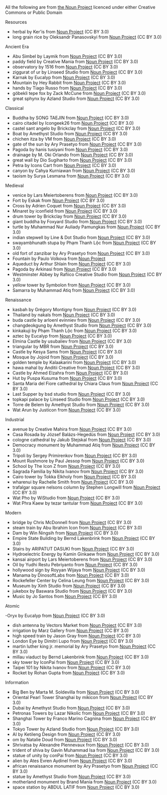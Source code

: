 All the following are from [the Noun Project](https://thenounproject.com) licenced under either Creative Commons or Public Domain

Resources

- herbal by Ker'is from <a href="https://thenounproject.com/browse/icons/term/herbal/" target="_blank" title="herbal Icons">Noun Project</a> (CC BY 3.0)
- long grain rice by Oleksandr Panasovskyi from <a href="https://thenounproject.com/browse/icons/term/long-grain-rice/" target="_blank" title="long grain rice Icons">Noun Project</a> (CC BY 3.0)

Ancient Era

- Abu Simbel by Laymik from <a href="https://thenounproject.com/browse/icons/term/abu-simbel/" target="_blank" title="Abu Simbel Icons">Noun Project</a> (CC BY 3.0)
- paddy field by Creative Mania from <a href="https://thenounproject.com/browse/icons/term/paddy-field/" target="_blank" title="paddy field Icons">Noun Project</a> (CC BY 3.0)
- observatory by 1516 from <a href="https://thenounproject.com/browse/icons/term/observatory/" target="_blank" title="observatory Icons">Noun Project</a> (CC BY 3.0)
- ziggurat of ur by Linseed Studio from <a href="https://thenounproject.com/browse/icons/term/ziggurat-of-ur/" target="_blank" title="ziggurat of ur Icons">Noun Project</a> (CC BY 3.0)
- Karnak by Eucalyp from <a href="https://thenounproject.com/browse/icons/term/karnak/" target="_blank" title="Karnak Icons">Noun Project</a> (CC BY 3.0)
- Mountain by Hey Rabbit from <a href="https://thenounproject.com/browse/icons/term/mountain/" target="_blank" title="Mountain Icons">Noun Project</a> (CC BY 3.0)
- hands by Tiago Russo from <a href="https://thenounproject.com/browse/icons/term/hands/" target="_blank" title="hands Icons">Noun Project</a> (CC BY 3.0)
- göbekli tepe fox by Zack McCune from <a href="https://thenounproject.com/browse/icons/term/gobekli-tepe-fox/" target="_blank" title="göbekli tepe fox Icons">Noun Project</a> (CC BY 3.0)
- great sphynx by Azland Studio from <a href="https://thenounproject.com/browse/icons/term/great-sphynx/" target="_blank" title="great sphynx Icons">Noun Project</a> (CC BY 3.0)

Classical

- Buddha by SONG TAEJIN from <a href="https://thenounproject.com/browse/icons/term/buddha/" target="_blank" title="Buddha Icons">Noun Project</a> (CC BY 3.0)
- cairo citadel by Icongeek26 from <a href="https://thenounproject.com/browse/icons/term/cairo-citadel/" target="_blank" title="cairo citadel Icons">Noun Project</a> (CC BY 3.0)
- castel sant angelo by Brickclay from <a href="https://thenounproject.com/browse/icons/term/castel-sant-angelo/" target="_blank" title="castel sant angelo Icons">Noun Project</a> (CC BY 3.0)
- Boat by Amethyst Studio from <a href="https://thenounproject.com/browse/icons/term/boat/" target="_blank" title="Boat Icons">Noun Project</a> (CC BY 3.0)
- chichen itza by VM from <a href="https://thenounproject.com/browse/icons/term/chichen-itza/" target="_blank" title="chichen itza Icons">Noun Project</a> (CC BY 3.0)
- gate of the sun by Ary Prasetyo from <a href="https://thenounproject.com/browse/icons/term/gate-of-the-sun/" target="_blank" title="gate of the sun Icons">Noun Project</a> (CC BY 3.0)
- Pagoda by hanis tusiyani from <a href="https://thenounproject.com/browse/icons/term/pagoda/" target="_blank" title="Pagoda Icons">Noun Project</a> (CC BY 3.0)
- drainage by M. Oki Orlando from <a href="https://thenounproject.com/browse/icons/term/drainage/" target="_blank" title="drainage Icons">Noun Project</a> (CC BY 3.0)
- great wall by Dio Sugiharto from <a href="https://thenounproject.com/browse/icons/term/great-wall/" target="_blank" title="great wall Icons">Noun Project</a> (CC BY 3.0)
- Petra by Icons Cart from <a href="https://thenounproject.com/browse/icons/term/petra/" target="_blank" title="Petra Icons">Noun Project</a> (CC BY 3.0)
- canyon by Cahya Kurniawan from <a href="https://thenounproject.com/browse/icons/term/canyon/" target="_blank" title="canyon Icons">Noun Project</a> (CC BY 3.0)
- taoism by Surya Lesmana from <a href="https://thenounproject.com/browse/icons/term/taoism/" target="_blank" title="taoism Icons">Noun Project</a> (CC BY 3.0)

Medieval

  - venice by Lars Meiertoberens from <a href="https://thenounproject.com/browse/icons/term/venice/" target="_blank" title="venice Icons">Noun Project</a> (CC BY 3.0)
  - Fort by Eskak from <a href="https://thenounproject.com/browse/icons/term/fort/" target="_blank" title="Fort Icons">Noun Project</a> (CC BY 3.0)
  - Cross by Adrien Coquet from <a href="https://thenounproject.com/browse/icons/term/cross/" target="_blank" title="Cross Icons">Noun Project</a> (CC BY 3.0)
  - Minaret by iconfield from <a href="https://thenounproject.com/browse/icons/term/minaret/" target="_blank" title="Minaret Icons">Noun Project</a> (CC BY 3.0)
  - drum tower by Brickclay from <a href="https://thenounproject.com/browse/icons/term/drum-tower/" target="_blank" title="drum tower Icons">Noun Project</a> (CC BY 3.0)
  - giant buddha by Foxyard Studio from <a href="https://thenounproject.com/browse/icons/term/giant-buddha/" target="_blank" title="giant buddha Icons">Noun Project</a> (CC BY 3.0)
  - turtle by Muhammad Nur Auliady Pamungkas from <a href="https://thenounproject.com/browse/icons/term/turtle/" target="_blank" title="turtle Icons">Noun Project</a> (CC BY 3.0)
  - indian stepwell by Line & Dot Studio from <a href="https://thenounproject.com/browse/icons/term/indian-stepwell/" target="_blank" title="indian stepwell Icons">Noun Project</a> (CC BY 3.0)
  - swayambhunath stupa by Phạm Thanh Lộc from <a href="https://thenounproject.com/browse/icons/term/swayambhunath-stupa/" target="_blank" title="swayambhunath stupa Icons">Noun Project</a> (CC BY 3.0)
  - old fort of zanzibar by Ary Prasetyo from <a href="https://thenounproject.com/browse/icons/term/old-fort-of-zanzibar/" target="_blank" title="old fort of zanzibar Icons">Noun Project</a> (CC BY 3.0)
  - Fountain by Paulo Volkova from <a href="https://thenounproject.com/icon/fountain-3837/" target="_blank" title="Fountain">Noun Project</a>
  - Aqueduct by Arthur Shlain from <a href="https://thenounproject.com/browse/icons/term/aqueduct/" target="_blank" title="Aqueduct Icons">Noun Project</a> (CC BY 3.0)
  - Pagoda by Arkinasi from <a href="https://thenounproject.com/browse/icons/term/pagoda/" target="_blank" title="Pagoda Icons">Noun Project</a> (CC BY 3.0)
  - Westminster Abbey by Rafiico Creative Studio from <a href="https://thenounproject.com/browse/icons/term/westminster-abbey/" target="_blank" title="Westminster Abbey Icons">Noun Project</a> (CC BY 3.0)
  - yellow tower by Symbolon from <a href="https://thenounproject.com/browse/icons/term/yellow-tower/" target="_blank" title="yellow tower Icons">Noun Project</a> (CC BY 3.0)
  - Samarra by Muhammad Atiq from <a href="https://thenounproject.com/browse/icons/term/samarra/" target="_blank" title="Samarra Icons">Noun Project</a> (CC BY 3.0)

  Renaissance

  - kasbah by Grégory Montigny from <a href="https://thenounproject.com/browse/icons/term/kasbah/" target="_blank" title="kasbah Icons">Noun Project</a> (CC BY 3.0)
  - Thailand by nakals from <a href="https://thenounproject.com/browse/icons/term/thailand/" target="_blank" title="Thailand Icons">Noun Project</a> (CC BY 3.0)
  - buda castle by arloenl evinniev from <a href="https://thenounproject.com/browse/icons/term/buda-castle/" target="_blank" title="buda castle Icons">Noun Project</a> (CC BY 3.0)
  - changdeokgung by Amethyst Studio from <a href="https://thenounproject.com/browse/icons/term/changdeokgung/" target="_blank" title="changdeokgung Icons">Noun Project</a> (CC BY 3.0)
  - kinkakuji by Phạm Thanh Lộc from <a href="https://thenounproject.com/browse/icons/term/kinkakuji/" target="_blank" title="kinkakuji Icons">Noun Project</a> (CC BY 3.0)
  - aztec by Eucalyp from <a href="https://thenounproject.com/browse/icons/term/aztec/" target="_blank" title="aztec Icons">Noun Project</a> (CC BY 3.0)
  - Elmina Castle by usubaliev from <a href="https://thenounproject.com/browse/icons/term/elmina-castle/" target="_blank" title="Elmina Castle Icons">Noun Project</a> (CC BY 3.0)
  - triangular by MBR from <a href="https://thenounproject.com/browse/icons/term/triangular/" target="_blank" title="triangular Icons">Noun Project</a> (CC BY 3.0)
  - Castle by Kesya Sams from <a href="https://thenounproject.com/browse/icons/term/castle/" target="_blank" title="Castle Icons">Noun Project</a> (CC BY 3.0)
  - Mosque by Jojoid from <a href="https://thenounproject.com/browse/icons/term/mosque/" target="_blank" title="Mosque Icons">Noun Project</a> (CC BY 3.0)
  - golden temple by Kalaakarini from <a href="https://thenounproject.com/browse/icons/term/golden-temple/" target="_blank" title="golden temple Icons">Noun Project</a> (CC BY 3.0)
  - hawa mahal by Anditii Creative from <a href="https://thenounproject.com/browse/icons/term/hawa-mahal/" target="_blank" title="hawa mahal Icons">Noun Project</a> (CC BY 3.0)
  - Castle by Ahmed Elzahra from <a href="https://thenounproject.com/browse/icons/term/castle/" target="_blank" title="Castle Icons">Noun Project</a> (CC BY 3.0)
  - Hut by Puspa Kusuma from <a href="https://thenounproject.com/browse/icons/term/hut/" target="_blank" title="Hut Icons">Noun Project</a> (CC BY 3.0)
  - Santa Maria del Fiore cathedral by Chiara Claus from <a href="https://thenounproject.com/browse/icons/term/santa-maria-del-fiore-cathedral/" target="_blank" title="Santa Maria del Fiore cathedral Icons">Noun Project</a> (CC BY 3.0)
  - Last Supper by bsd studio from <a href="https://thenounproject.com/browse/icons/term/last-supper/" target="_blank" title="Last Supper Icons">Noun Project</a> (CC BY 3.0)
  - topkapi palace by Linseed Studio from <a href="https://thenounproject.com/browse/icons/term/topkapi-palace/" target="_blank" title="topkapi palace Icons">Noun Project</a> (CC BY 3.0)
  - Torre de Belem by Amethyst Studio from <a href="https://thenounproject.com/browse/icons/term/torre-de-belem/" target="_blank" title="Torre de Belem Icons">Noun Project</a> (CC BY 3.0)
  - Wat Arun by Justicon from <a href="https://thenounproject.com/browse/icons/term/wat-arun/" target="_blank" title="Wat Arun Icons">Noun Project</a> (CC BY 3.0)
 
  Industrial

  - avenue by Creative Mahira from <a href="https://thenounproject.com/browse/icons/term/avenue/" target="_blank" title="avenue Icons">Noun Project</a> (CC BY 3.0)
  - Casa Rosada by József Balázs-Hegedüs from <a href="https://thenounproject.com/browse/icons/term/casa-rosada/" target="_blank" title="Casa Rosada Icons">Noun Project</a> (CC BY 3.0)
  - cologne cathedral by Jakub Stejskal from <a href="https://thenounproject.com/browse/icons/term/cologne-cathedral/" target="_blank" title="cologne cathedral Icons">Noun Project</a> (CC BY 3.0)
  - Democracy monument by Muhammad Atiq from <a href="https://thenounproject.com/browse/icons/term/democracy-monument/" target="_blank" title="Democracy monument Icons">Noun Project</a> (CC BY 3.0)
  - Tripoli by Sergey Primirenkov from <a href="https://thenounproject.com/browse/icons/term/tripoli/" target="_blank" title="Tripoli Icons">Noun Project</a> (CC BY 3.0)
  - Mount Rushmore by Paul Jessop from <a href="https://thenounproject.com/browse/icons/term/mount-rushmore/" target="_blank" title="Mount Rushmore Icons">Noun Project</a> (CC BY 3.0)
  - School by The Icon Z from <a href="https://thenounproject.com/browse/icons/term/school/" target="_blank" title="School Icons">Noun Project</a> (CC BY 3.0)
  - Sagrada Familia by Nikita Ivanov from <a href="https://thenounproject.com/browse/icons/term/sagrada-familia/" target="_blank" title="Sagrada Familia Icons">Noun Project</a> (CC BY 3.0)
  - Cairo tower by Tokka Elkholy from <a href="https://thenounproject.com/browse/icons/term/cairo-tower/" target="_blank" title="Cairo tower Icons">Noun Project</a> (CC BY 3.0)
  - wharenui by Rachelle Smith from <a href="https://thenounproject.com/browse/icons/term/wharenui/" target="_blank" title="wharenui Icons">Noun Project</a> (CC BY 3.0)
  - trafalgar square nelsons column by Stephen Longwill from <a href="https://thenounproject.com/browse/icons/term/trafalgar-square-nelsons-column/" target="_blank" title="trafalgar square nelsons column Icons">Noun Project</a> (CC BY 3.0)
  - Wat Pho by WiStudio from <a href="https://thenounproject.com/browse/icons/term/wat-pho/" target="_blank" title="Wat Pho Icons">Noun Project</a> (CC BY 3.0)
  - Wat Phra Kaew by tezar tantular from <a href="https://thenounproject.com/browse/icons/term/wat-phra-kaew/" target="_blank" title="Wat Phra Kaew Icons">Noun Project</a> (CC BY 3.0)

  Modern

  - bridge by Chris McDonnell from <a href="https://thenounproject.com/browse/icons/term/bridge/" target="_blank" title="bridge Icons">Noun Project</a> (CC BY 3.0)
  - steam train by Abu Ibrahim Icon from <a href="https://thenounproject.com/browse/icons/term/steam-train/" target="_blank" title="steam train Icons">Noun Project</a> (CC BY 3.0)
  - Dam by Win Ningsih from <a href="https://thenounproject.com/browse/icons/term/dam/" target="_blank" title="Dam Icons">Noun Project</a> (CC BY 3.0)
  - Empire State Building by Bernd Lakenbrink from <a href="https://thenounproject.com/browse/icons/term/empire-state-building/" target="_blank" title="Empire State Building Icons">Noun Project</a> (CC BY 3.0)
  - Stairs by ARIPATUT DASUKI from <a href="https://thenounproject.com/browse/icons/term/stairs/" target="_blank" title="Stairs Icons">Noun Project</a> (CC BY 3.0)
  - Hydroelectric Energy by Kamin Ginkaew from <a href="https://thenounproject.com/browse/icons/term/hydroelectric-energy/" target="_blank" title="Hydroelectric Energy Icons">Noun Project</a> (CC BY 3.0)
  - kansai airport by Lars Meiertoberens from <a href="https://thenounproject.com/browse/icons/term/kansai-airport/" target="_blank" title="kansai airport Icons">Noun Project</a> (CC BY 3.0)
  - Oil by Yudhi Restu Pebriyanto from <a href="https://thenounproject.com/browse/icons/term/oil/" target="_blank" title="Oil Icons">Noun Project</a> (CC BY 3.0)
  - hollywood sign by Royyan Wijaya from <a href="https://thenounproject.com/browse/icons/term/hollywood-sign/" target="_blank" title="hollywood sign Icons">Noun Project</a> (CC BY 3.0)
  - Manama by DinosoftLabs from <a href="https://thenounproject.com/browse/icons/term/manama/" target="_blank" title="Manama Icons">Noun Project</a> (CC BY 3.0)
  - Rockefeller Center by Celina Leung from <a href="https://thenounproject.com/browse/icons/term/rockefeller-center/" target="_blank" title="Rockefeller Center Icons">Noun Project</a> (CC BY 3.0)
  - Museum by Xinh Studio from <a href="https://thenounproject.com/browse/icons/term/museum/" target="_blank" title="Museum Icons">Noun Project</a> (CC BY 3.0)
  - jukebox by Baswara Studio from <a href="https://thenounproject.com/browse/icons/term/jukebox/" target="_blank" title="jukebox Icons">Noun Project</a> (CC BY 3.0)
  - Music by Jo Santos from <a href="https://thenounproject.com/browse/icons/term/music/" target="_blank" title="Music Icons">Noun Project</a> (CC BY 3.0)

  Atomic

  -Oryx by Eucalyp from <a href="https://thenounproject.com/browse/icons/term/oryx/" target="_blank" title="Oryx Icons">Noun Project</a> (CC BY 3.0)
  - dish antenna by Vectors Market from <a href="https://thenounproject.com/browse/icons/term/dish-antenna/" target="_blank" title="dish antenna Icons">Noun Project</a> (CC BY 3.0)
  - irrigation by Marz Gallery from <a href="https://thenounproject.com/browse/icons/term/irrigation/" target="_blank" title="irrigation Icons">Noun Project</a> (CC BY 3.0)
  - high speed train by Jason Gray from <a href="https://thenounproject.com/browse/icons/term/high-speed-train/" target="_blank" title="high speed train Icons">Noun Project</a> (CC BY 3.0)
  - London Eye by Dimitri Lupo from <a href="https://thenounproject.com/browse/icons/term/london-eye/" target="_blank" title="London Eye Icons">Noun Project</a> (CC BY 3.0)
  - martin luther king jr. memorial by Ary Prasetyo from <a href="https://thenounproject.com/browse/icons/term/martin-luther-king-jr-memorial/" target="_blank" title="martin luther king jr. memorial Icons">Noun Project</a> (CC BY 3.0)
  - millau viaduct by Bernd Lakenbrink from <a href="https://thenounproject.com/browse/icons/term/millau-viaduct/" target="_blank" title="millau viaduct Icons">Noun Project</a> (CC BY 3.0)
  - sky tower by IconPai from <a href="https://thenounproject.com/browse/icons/term/sky-tower/" target="_blank" title="sky tower Icons">Noun Project</a> (CC BY 3.0)
  - Taipei 101 by Nikita Ivanov from <a href="https://thenounproject.com/browse/icons/term/taipei-101/" target="_blank" title="Taipei 101 Icons">Noun Project</a> (CC BY 3.0)
  - Rocket by Rohan Gupta from <a href="https://thenounproject.com/browse/icons/term/rocket/" target="_blank" title="Rocket Icons">Noun Project</a> (CC BY 3.0)

  Information

  - Big Ben by Marta M. Soldevilla from <a href="https://thenounproject.com/browse/icons/term/big-ben/" target="_blank" title="Big Ben Icons">Noun Project</a> (CC BY 3.0)
  - Oriental Pearl Tower Shanghai by mikicon from <a href="https://thenounproject.com/browse/icons/term/oriental-pearl-tower-shanghai/" target="_blank" title="Oriental Pearl Tower Shanghai Icons">Noun Project</a> (CC BY 3.0)
  - Dubai by Amethyst Studio from <a href="https://thenounproject.com/browse/icons/term/dubai/" target="_blank" title="Dubai Icons">Noun Project</a> (CC BY 3.0)
  - Petronas Towers by Lazar Nikolic from <a href="https://thenounproject.com/browse/icons/term/petronas-towers/" target="_blank" title="Petronas Towers Icons">Noun Project</a> (CC BY 3.0)
  - Shanghai Tower by Franco Marino Cagnina from <a href="https://thenounproject.com/browse/icons/term/shanghai-tower/" target="_blank" title="Shanghai Tower Icons">Noun Project</a> (CC BY 3.0)
  - Tokyo Tower by Azland Studio from <a href="https://thenounproject.com/browse/icons/term/tokyo-tower/" target="_blank" title="Tokyo Tower Icons">Noun Project</a> (CC BY 3.0)
  - AI by Ketileng Design from <a href="https://thenounproject.com/browse/icons/term/ai/" target="_blank" title="AI Icons">Noun Project</a> (CC BY 3.0)
  - om by Natalie Doud from <a href="https://thenounproject.com/browse/icons/term/om/" target="_blank" title="om Icons">Noun Project</a> (CC BY 3.0)
  - Shrivatsa by Alexandre Plennevaux from <a href="https://thenounproject.com/browse/icons/term/shrivatsa/" target="_blank" title="Shrivatsa Icons">Noun Project</a> (CC BY 3.0)
  - trident of shiva by Gavin Muhammad Isa from <a href="https://thenounproject.com/browse/icons/term/trident-of-shiva/" target="_blank" title="trident of shiva Icons">Noun Project</a> (CC BY 3.0)
  - statue of unity by conPai from <a href="https://thenounproject.com/icon/statue-of-unity-6819946/">Noun Project</a> (CC BY 3.0)
  - alien by Ates Evren Aydinel from <a href="https://thenounproject.com/browse/icons/term/alien/" target="_blank" title="alien Icons">Noun Project</a> (CC BY 3.0)
  - african renaissance monument by Ary Prasetyo from <a href="https://thenounproject.com/icon/african-renaissance-monument-4596213/">Noun Project</a> (CC BY 3.0)
  - statue by Amethyst Studio from <a href="https://thenounproject.com/browse/icons/term/statue/" target="_blank" title="statue Icons">Noun Project</a> (CC BY 3.0)
  - motherland monument by Brand Mania from <a href="https://thenounproject.com/browse/icons/term/motherland-monument/" target="_blank" title="motherland monument Icons">Noun Project</a> (CC BY 3.0)
  - space station by ABDUL LATIF from <a href="https://thenounproject.com/browse/icons/term/space-station/" target="_blank" title="space station Icons">Noun Project</a> (CC BY 3.0)
